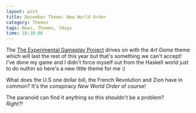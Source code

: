 ```yaml
---
layout: post
title: December Theme: New World Order
category: Themes
tags: News, Themes, 7days
time: 18:10:06
---
```

The [The Experimental Gameplay Project](http://experimentalgameplay.com/blog/) drives on with the *Art Game* theme which will last the rest of this year but that's something we can't accept! I've done my game and I didn't force myself out from the Haskell world just to do nuthin so here's a new little theme for me :)

What does the U.S one dollar bill, the French Revolution and Zion have in common? It's the conspiracy *New World Order* of course!

The paranoid can find it anything so this shouldn't be a problem?    
*Right?!*

